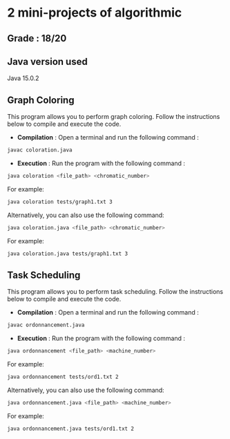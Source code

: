 # 2 mini-projects of algorithmic

## Grade : 18/20

## Java version used
Java 15.0.2

## Graph Coloring

This program allows you to perform graph coloring. Follow the instructions below to compile and execute the code.

- **Compilation** : Open a terminal and run the following command :

```bash 
javac coloration.java
```

- **Execution** : Run the program with the following command :
```bash
java coloration <file_path> <chromatic_number>
```
For example:
```bash
java coloration tests/graph1.txt 3
```

Alternatively, you can also use the following command:
```bash
java coloration.java <file_path> <chromatic_number>
```
For example:
```bash
java coloration.java tests/graph1.txt 3
```



## Task Scheduling

This program allows you to perform task scheduling. Follow the instructions below to compile and execute the code.

- **Compilation** : Open a terminal and run the following command :

```bash 
javac ordonnancement.java
```

- **Execution** : Run the program with the following command :
```bash
java ordonnancement <file_path> <machine_number>
```
For example:
```bash
java ordonnancement tests/ord1.txt 2
```

Alternatively, you can also use the following command:
```bash
java ordonnancement.java <file_path> <machine_number>
```
For example:
```bash
java ordonnancement.java tests/ord1.txt 2
```

